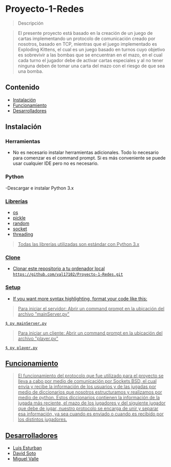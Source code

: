 # Proyecto-1-Redes

> Descripción

> El presente proyecto está basado en la creación de un juego de cartas implementando un protocolo de comunicación creado por nosotros, basado en TCP, mientras que el juego implementado es Exploding Kittens, el cual es un juego basado en turnos cuyo objetivo es sobrevivir a las bombas que se encuentran en el mazo, en el cual cada turno el jugador debe de activar cartas especiales y al no tener ninguna deben de tomar una carta del mazo con el riesgo de que sea una bomba.


## Contenido

- [Instalación](#instalación)
- [Funcionamiento](#funcionamiento)
- [Desarrolladores](#desarrolladores)


## Instalación

### Herramientas

- No es necesario instalar herramientas adicionales. Todo lo necesario para comenzar es el command prompt. Si es más conveniente se puede usar cualquier IDE pero no es necesario.

### Python

-Descargar e instalar Python 3.x

<a href="https://www.python.org/">

### Librerías

- os
- pickle
- random
- socket
- threading

> Todas las librerías utilizadas son estándar con Python 3.x

### Clone

- Clonar este repositorio a tu ordenador local `https://github.com/val17102/Proyecto-1-Redes.git`

### Setup

- If you want more syntax highlighting, format your code like this:

> Para iniciar el servidor: Abrir un command prompt en la ubicación del archivo "mainServer.py"

```shell
$ py mainServer.py
```
> Para iniciar un cliente: Abrir un command prompt en la ubicación del archivo "player.py"

```shell
$ py player.py
```

## Funcionamiento

> El funcionamiento del protocolo que fue utilizado para el proyecto se lleva a cabo por medio de  comunicación por Sockets BSD, el cual envía y recibe la información de los usuarios y de las jugadas por medio de diccionarios que nosotros estructuramos y realizamos por medio de python. Estos diccionarios contienen la información de la jugada más reciente, el mazo de los jugadores y del siguiente jugador que debe de jugar, nuestro protocolo se encarga de unir y separar esa información, ya sea cuando es enviado o cuando es recibido por los distintos jugadores.

## Desarrolladores

- Luis Esturban
- David Soto
- Miguel Valle
